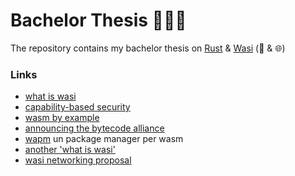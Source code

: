 # Bachelor Thesis 👨🏻‍🎓

The repository contains my bachelor thesis on [Rust](https://www.rust-lang.org/it) & [Wasi](https://wasi.dev/) (🦀 & 🌐)
### Links

- [what is wasi](https://www.infoq.com/presentations/wasi-system-interface/)
- [capability-based security](https://en.wikipedia.org/wiki/Capability-based_security)
- [wasm by example](https://github.com/torch2424/wasm-by-example)
- [announcing the bytecode alliance](https://bytecodealliance.org/articles/announcing-the-bytecode-alliance)
- [wapm](https://wapm.io/) un package manager per wasm
- [another 'what is wasi'](https://wasmbyexample.dev/examples/wasi-introduction/wasi-introduction.all.en-us.html)
- [wasi networking proposal](https://profian.com/wasi-networking/)